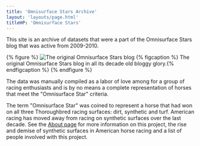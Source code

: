 ```yaml
---
title: 'Omnisurface Stars Archive'
layout: 'layouts/page.html'
titleHP: 'Omnisurface Stars'
---
```


This site is an archive of datasets that were a part of the Omnisurface Stars blog that was active from 2009-2010.

{% figure %}
  <picture>
    <source srcset="/img/oss-original.avif" type="image/avif">
    <source srcset="/img/oss-original.webp" type="image/webp">
    <img src="/img/oss-original.jpg" alt="The original Omnisurface Stars blog">
  </picture>
  {% figcaption %} <span aria-hidden="true">The original Omnisurface Stars blog in all its decade old bloggy glory.</span>{% endfigcaption %}
{% endfigure %}

The data was manually compiled as a labor of love among for a group of racing enthusiasts and is by no means a complete representation of horses that meet the "Omnisurface Star" criteria.

The term "Omnisurface Star" was coined to represent a horse that had won on all three Thoroughbred racing surfaces: dirt, synthetic and turf. American racing has moved away from racing on synthetic surfaces over the last decade. See the [About page](/about/) for more information on this project, the rise and demise of synthetic surfaces in American horse racing and a list of people involved with this project.
